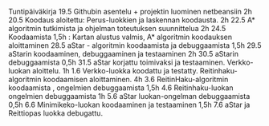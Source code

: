 Tuntipäiväkirja
19.5 Githubin asentelu + projektin luominen netbeansiin 2h
20.5 Koodaus aloitettu: Perus-luokkien ja laskennan koodausta. 2h
22.5 A* algoritmin tutkimista ja ohjelman toteutuksen suunnittelua 2h
24.5 Koodaamista 1,5h : Kartan alustus valmis, A* algoritmin koodauksen aloittaminen
28.5 aStar - algoritmin koodaamista ja debuggaamista 1,5h
29.5 aStarin koodaaminen, debuggaaminen ja testaaminen 2h
30.5 aStarin debuggaamista 0,5h
31.5 aStar korjattu toimivaksi ja testaaminen. Verkko-luokan aloittelu. 1h
1.6  Verkko-luokka koodattu ja testatty. Reitinhaku-algoritmin koodaamisen aloittaminen. 4h
3.6 ReitinHaku-algoritmin koodaamista , ongelmien debuggaamista 1,5h
4.6 Reitinhaku-luokan ongelmien debuggaamista 1h
5.6 aStar luokan-ongelman debuggaamista 0,5h
6.6 Minimikeko-luokan koodaaminen ja testaaminen 1,5h
7.6 aStar ja Reittiopas luokka debugattu.

